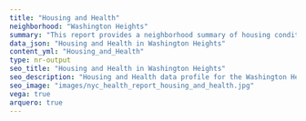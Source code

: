 ```yaml
---
title: "Housing and Health"
neighborhood: "Washington Heights"
summary: "This report provides a neighborhood summary of housing conditions and related health outcomes. It also describes population characteristics that can increase vulnerability to housing hazards."
data_json: "Housing and Health in Washington Heights"
content_yml: "Housing_and_Health"
type: nr-output
seo_title: "Housing and Health in Washington Heights"
seo_description: "Housing and Health data profile for the Washington Heights neighborhood of NYC."
seo_image: "images/nyc_health_report_housing_and_health.jpg"
vega: true
arquero: true
---
```

